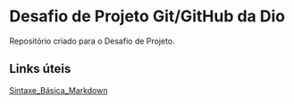 # Desafio de Projeto Git/GitHub da Dio
Repositório criado para o Desafio de Projeto.

## Links úteis
[Sintaxe_Básica_Markdown](https://www.markdownguide.org/basic-syntax/)
